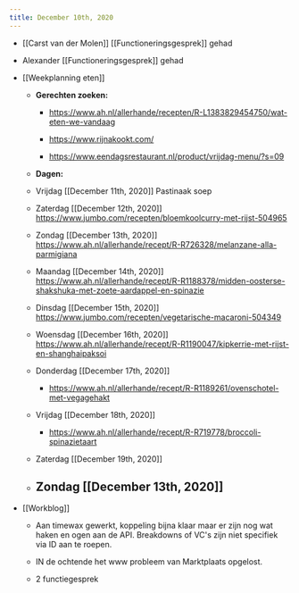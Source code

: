 ```yaml
---
title: December 10th, 2020
---
```


- [[Carst van der Molen]] [[Functioneringsgesprek]] gehad

- Alexander [[Functioneringsgesprek]] gehad

- [[Weekplanning eten]]
	 - **Gerechten zoeken:**
		 - https://www.ah.nl/allerhande/recepten/R-L1383829454750/wat-eten-we-vandaag

		 - https://www.rijnakookt.com/

		 - https://www.eendagsrestaurant.nl/product/vrijdag-menu/?s=09

	 - **Dagen:**

	 - Vrijdag [[December 11th, 2020]] Pastinaak soep

	 - Zaterdag [[December 12th, 2020]] https://www.jumbo.com/recepten/bloemkoolcurry-met-rijst-504965

	 - Zondag  [[December 13th, 2020]] https://www.ah.nl/allerhande/recept/R-R726328/melanzane-alla-parmigiana

	 - Maandag [[December 14th, 2020]] https://www.ah.nl/allerhande/recept/R-R1188378/midden-oosterse-shakshuka-met-zoete-aardappel-en-spinazie

	 - Dinsdag [[December 15th, 2020]] https://www.jumbo.com/recepten/vegetarische-macaroni-504349

	 - Woensdag [[December 16th, 2020]] https://www.ah.nl/allerhande/recept/R-R1190047/kipkerrie-met-rijst-en-shanghaipaksoi

	 - Donderdag [[December 17th, 2020]]
		 - https://www.ah.nl/allerhande/recept/R-R1189261/ovenschotel-met-vegagehakt

	 - Vrijdag [[December 18th, 2020]]
		 - https://www.ah.nl/allerhande/recept/R-R719778/broccoli-spinazietaart

	 - Zaterdag [[December 19th, 2020]]

	 - Zondag [[December 13th, 2020]]
		 - 

- [[Workblog]]
	 - Aan timewax gewerkt, koppeling bijna klaar maar er zijn nog wat haken en ogen aan de API. Breakdowns of VC's zijn niet specifiek via ID aan te roepen.

	 - IN de ochtende het www probleem van Marktplaats opgelost.

	 - 2 functiegesprek
